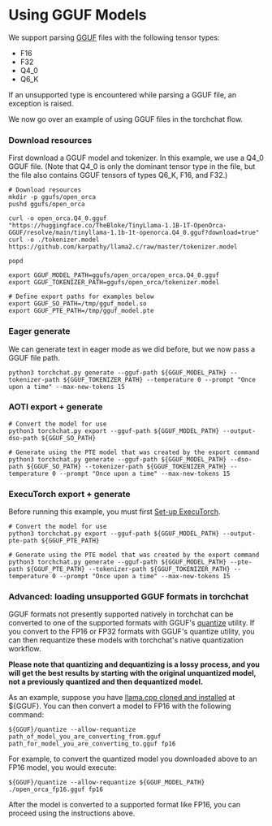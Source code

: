 # Using GGUF Models

<!--
[shell default]: HF_TOKEN="${SECRET_HF_TOKEN_PERIODIC}" huggingface-cli login

[shell default]: TORCHCHAT_ROOT=${PWD} ./scripts/install_et.sh
-->

We support parsing [GGUF](https://github.com/ggerganov/ggml/blob/master/docs/gguf.md) files with
the following tensor types:
- F16
- F32
- Q4_0
- Q6_K

If an unsupported type is encountered while parsing a GGUF file, an
exception is raised.

We now go over an example of using GGUF files in the torchchat flow.

### Download resources

First download a GGUF model and tokenizer.  In this example, we use a
Q4_0 GGUF file.  (Note that Q4_0 is only the dominant tensor type in
the file, but the file also contains GGUF tensors of types Q6_K, F16,
and F32.)

```
# Download resources
mkdir -p ggufs/open_orca
pushd ggufs/open_orca

curl -o open_orca.Q4_0.gguf "https://huggingface.co/TheBloke/TinyLlama-1.1B-1T-OpenOrca-GGUF/resolve/main/tinyllama-1.1b-1t-openorca.Q4_0.gguf?download=true"
curl -o ./tokenizer.model https://github.com/karpathy/llama2.c/raw/master/tokenizer.model

popd

export GGUF_MODEL_PATH=ggufs/open_orca/open_orca.Q4_0.gguf
export GGUF_TOKENIZER_PATH=ggufs/open_orca/tokenizer.model

# Define export paths for examples below
export GGUF_SO_PATH=/tmp/gguf_model.so
export GGUF_PTE_PATH=/tmp/gguf_model.pte
```

### Eager generate
We can generate text in eager mode as we did before, but we now pass a GGUF file path.
```
python3 torchchat.py generate --gguf-path ${GGUF_MODEL_PATH} --tokenizer-path ${GGUF_TOKENIZER_PATH} --temperature 0 --prompt "Once upon a time" --max-new-tokens 15
```

### AOTI export + generate
```
# Convert the model for use
python3 torchchat.py export --gguf-path ${GGUF_MODEL_PATH} --output-dso-path ${GGUF_SO_PATH}

# Generate using the PTE model that was created by the export command
python3 torchchat.py generate --gguf-path ${GGUF_MODEL_PATH} --dso-path ${GGUF_SO_PATH} --tokenizer-path ${GGUF_TOKENIZER_PATH} --temperature 0 --prompt "Once upon a time" --max-new-tokens 15

```

### ExecuTorch export + generate
Before running this example, you must first [Set-up ExecuTorch](executorch_setup.md).
```
# Convert the model for use
python3 torchchat.py export --gguf-path ${GGUF_MODEL_PATH} --output-pte-path ${GGUF_PTE_PATH}

# Generate using the PTE model that was created by the export command
python3 torchchat.py generate --gguf-path ${GGUF_MODEL_PATH} --pte-path ${GGUF_PTE_PATH} --tokenizer-path ${GGUF_TOKENIZER_PATH} --temperature 0 --prompt "Once upon a time" --max-new-tokens 15
```

### Advanced: loading unsupported GGUF formats in torchchat
GGUF formats not presently supported natively in torchchat can be
converted to one of the supported formats with GGUF's
[quantize](https://github.com/ggerganov/llama.cpp/tree/master/examples/quantize) utility.
If you convert to the FP16 or FP32 formats with GGUF's quantize utility, you can
then requantize these models with torchchat's native quantization workflow.

**Please note that quantizing and dequantizing is a lossy process, and
you will get the best results by starting with the original
unquantized model, not a previously quantized and then
dequantized model.**

As an example, suppose you have [llama.cpp cloned and installed](https://github.com/ggerganov/llama.cpp) at ${GGUF}.
You can then convert a model to FP16 with the following command:

<!--
[shell command]: export GGUF=`pwd`/llama.cpp; git clone https://github.com/ggerganov/llama.cpp.git
[shell command]: cd llama.cpp ; make
-->

[skip default]: begin
```
${GGUF}/quantize --allow-requantize path_of_model_you_are_converting_from.gguf path_for_model_you_are_converting_to.gguf fp16
```
[skip default]: end

For example, to convert the quantized model you downloaded above to an FP16 model, you would execute:
```
${GGUF}/quantize --allow-requantize ${GGUF_MODEL_PATH} ./open_orca_fp16.gguf fp16   
```

After the model is converted to a supported format like FP16, you can proceed using the instructions above.

[end default]: end

